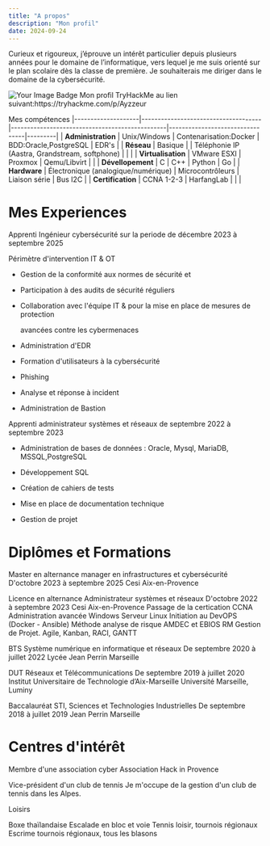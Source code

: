 ```yaml
---
title: "A propos"
description: "Mon profil"
date: 2024-09-24
---
```

Curieux et rigoureux, j’éprouve un intérêt particulier depuis plusieurs années pour le domaine de l’informatique, vers lequel je me suis orienté sur le plan scolaire dès la classe de première. Je souhaiterais me diriger dans le domaine de la cybersécurité.

<img src="https://tryhackme-badges.s3.amazonaws.com/Ayzzeur.png" alt="Your Image Badge" />
Mon profil TryHackMe au lien suivant:https://tryhackme.com/p/Ayzzeur


Mes compétences
|--------------------|-------------------------------------|------------------------------------------------|---------------------------------|---------|
| **Administration** | Unix/Windows                        | Contenarisation:Docker                         | BDD:Oracle,PostgreSQL           | EDR's   |
| **Réseau**         | Basique     |                        | Téléphonie IP (Aastra, Grandstream, softphone) |                                 |         |
| **Virtualisation** | VMware ESXI                         | Proxmox                                        | Qemu/Libvirt                    |         |
| **Dévellopement**  | C                                   | C++                                            | Python                          | Go      |
| **Hardware**       | Électronique (analogique/numérique) | Microcontrôleurs                               | Liaison série                   | Bus I2C |
| **Certification**  | CCNA 1-2-3                          | HarfangLab                                     |  |         |

# Mes Experiences
Apprenti Ingénieur cybersécurité sur la periode de décembre 2023 à septembre 2025

Périmètre d'intervention IT & OT

- Gestion de la conformité aux normes de sécurité et
  
- Participation à des audits de sécurité réguliers
  
- Collaboration avec l'équipe IT & pour la mise en place de mesures de protection
  
  avancées contre les cybermenaces
  
- Administration d'EDR
  
- Formation d'utilisateurs à la cybersécurité
  
- Phishing
  
- Analyse et réponse à incident
  
- Administration de Bastion
  

Apprenti administrateur systèmes et réseaux de septembre 2022 à septembre 2023

- Administration de bases de données : Oracle, Mysql, MariaDB, MSSQL,PostgreSQL
  
- Développement SQL
  
- Création de cahiers de tests
  
- Mise en place de documentation technique
  
- Gestion de projet

# Diplômes et Formations
Master en alternance manager en infrastructures et cybersécurité
D'octobre 2023 à septembre 2025 Cesi Aix-en-Provence

Licence en alternance Administrateur systèmes et réseaux
D'octobre 2022 à septembre 2023 Cesi Aix-en-Provence
Passage de la certication CCNA
Administration avancée Windows Serveur
Linux Initiation au DevOPS (Docker - Ansible)
Méthode analyse de risque AMDEC et EBIOS RM
Gestion de Projet. Agile, Kanban, RACI, GANTT

BTS Système numérique en informatique et réseaux
De septembre 2020 à juillet 2022 Lycée Jean Perrin Marseille

DUT Réseaux et Télécommunications
De septembre 2019 à juillet 2020
Institut Universitaire de Technologie d’Aix-Marseille Université Marseille, Luminy

Baccalauréat STI, Sciences et Technologies Industrielles
De septembre 2018 à juillet 2019 Jean Perrin Marseille

# Centres d'intérêt
Membre d'une association
cyber
Association Hack in Provence

Vice-président d'un club de
tennis
Je m'occupe de la gestion d'un club de tennis dans les Alpes.

Loisirs

Boxe thaïlandaise
Escalade en bloc et voie
Tennis loisir, tournois régionaux
Escrime tournois régionaux, tous les blasons 